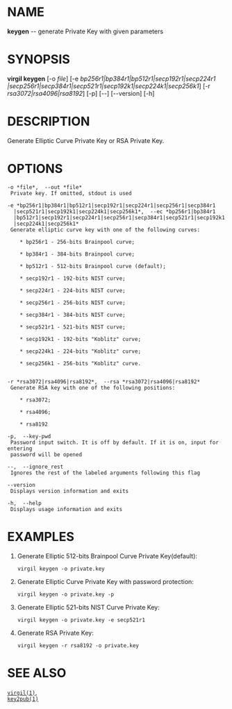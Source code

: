 NAME
====

**keygen** -- generate Private Key with given parameters

SYNOPSIS
========

**virgil keygen** \[-o *file*\] \[-e
*bp256r1|bp384r1|bp512r1|secp192r1|secp224r1
|secp256r1|secp384r1|secp521r1|secp192k1|secp224k1|secp256k1*\] \[-r
*rsa3072|rsa4096|rsa8192*\] \[-p\] \[--\] \[--version\] \[-h\]

DESCRIPTION
===========

Generate Elliptic Curve Private Key or RSA Private Key.

OPTIONS
=======

    -o *file*,  --out *file*
     Private key. If omitted, stdout is used

    -e *bp256r1|bp384r1|bp512r1|secp192r1|secp224r1|secp256r1|secp384r1
      |secp521r1|secp192k1|secp224k1|secp256k1*,  --ec *bp256r1|bp384r1
      |bp512r1|secp192r1|secp224r1|secp256r1|secp384r1|secp521r1|secp192k1
      |secp224k1|secp256k1*
     Generate elliptic curve key with one of the following curves:

        * bp256r1 - 256-bits Brainpool curve;

        * bp384r1 - 384-bits Brainpool curve;

        * bp512r1 - 512-bits Brainpool curve (default);

        * secp192r1 - 192-bits NIST curve;

        * secp224r1 - 224-bits NIST curve;

        * secp256r1 - 256-bits NIST curve;

        * secp384r1 - 384-bits NIST curve;

        * secp521r1 - 521-bits NIST curve;

        * secp192k1 - 192-bits "Koblitz" curve;

        * secp224k1 - 224-bits "Koblitz" curve;

        * secp256k1 - 256-bits "Koblitz" curve.


    -r *rsa3072|rsa4096|rsa8192*,  --rsa *rsa3072|rsa4096|rsa8192*
     Generate RSA key with one of the following positions:

        * rsa3072;

        * rsa4096;

        * rsa8192

    -p,  --key-pwd
     Password input switch. It is off by default. If it is on, input for entering
     password will be opened

    --,  --ignore_rest
     Ignores the rest of the labeled arguments following this flag

    --version
     Displays version information and exits

    -h,  --help
     Displays usage information and exits

EXAMPLES
========

1.  Generate Elliptic 512-bits Brainpool Curve Private Key(default):

        virgil keygen -o private.key

2.  Generate Elliptic Curve Private Key with password protection:

        virgil keygen -o private.key -p

3.  Generate Elliptic 521-bits NIST Curve Private Key:

        virgil keygen -o private.key -e secp521r1

4.  Generate RSA Private Key:

        virgil keygen -r rsa8192 -o private.key

SEE ALSO
========

[`virgil(1)`](../markdown/virgil.1.md),  
[`key2pub(1)`](../markdown/key2pub.1.md)
